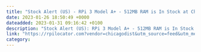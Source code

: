 ```yaml
---
title: "Stock Alert (US) - RPi 3 Model A+ - 512MB RAM is In Stock at Chicago Elec. Dist."
date: 2023-01-26 18:50:49 +0000
dateadded: 2023-01-31 09:16:42 +0100
description: "Stock Alert (US): RPi 3 Model A+ - 512MB RAM is In Stock at Chicago Elec. Dist."
link: "https://rpilocator.com?vendor=chicagodist&utm_source=feed&utm_medium=rss"
category:
---
```

